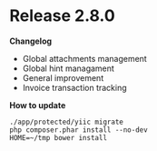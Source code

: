 Release 2.8.0
=======

**Changelog**

- Global attachments management
- Global hint managament
- General improvement
- Invoice transaction tracking

**How to update**

    ./app/protected/yiic migrate
    php composer.phar install --no-dev
    HOME=~/tmp bower install
